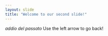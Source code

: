 ```yaml
---
layout: slide
title: "Welcome to our second slide!"
---
```

*addio del passato* 
Use the left arrow to go back!
